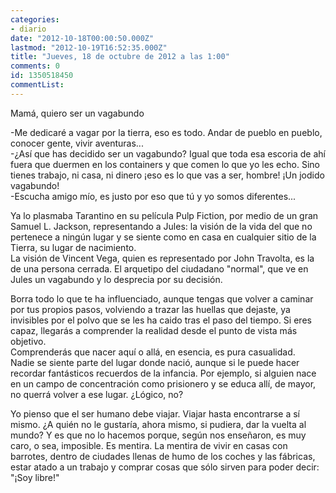 ```yaml
---
categories:
- diario
date: "2012-10-18T00:00:50.000Z"
lastmod: "2012-10-19T16:52:35.000Z"
title: "Jueves, 18 de octubre de 2012 a las 1:00"
comments: 0
id: 1350518450
commentList:
---
```


Mamá, quiero ser un vagabundo  
  
-Me dedicaré a vagar por la tierra, eso es todo. Andar de pueblo en pueblo, conocer gente, vivir aventuras...  
-¿Así que has decidido ser un vagabundo? Igual que toda esa escoria de ahí fuera que duermen en los containers y que comen lo que yo les echo. Sino tienes trabajo, ni casa, ni dinero ¡eso es lo que vas a ser, hombre! ¡Un jodido vagabundo!  
-Escucha amigo mío, es justo por eso que tú y yo somos diferentes...  
  
Ya lo plasmaba Tarantino en su película Pulp Fiction, por medio de un gran Samuel L. Jackson, representando a Jules: la visión de la vida del que no pertenece a ningún lugar y se siente como en casa en cualquier sitio de la Tierra, su lugar de nacimiento.  
La visión de Vincent Vega, quien es representado por John Travolta, es la de una persona cerrada. El arquetipo del ciudadano "normal", que ve en Jules un vagabundo y lo desprecia por su decisión.   
  
Borra todo lo que te ha influenciado, aunque tengas que volver a caminar por tus propios pasos, volviendo a trazar las huellas que dejaste, ya invisibles por el polvo que se les ha caido tras el paso del tiempo. Si eres capaz, llegarás a comprender la realidad desde el punto de vista más objetivo.  
Comprenderás que nacer aquí o allá, en esencia, es pura casualidad.    
Nadie se siente parte del lugar donde nació, aunque si le puede hacer recordar fantásticos recuerdos de la infancia. Por ejemplo, si alguien nace en un campo de concentración como prisionero y se educa allí, de mayor, no querrá volver a ese lugar. ¿Lógico, no?  
  
Yo pienso que el ser humano debe viajar. Viajar hasta encontrarse a sí mismo. ¿A quién no le gustaría, ahora mismo, si pudiera, dar la vuelta al mundo? Y es que no lo hacemos porque, según nos enseñaron, es muy caro, o sea, imposible. Es mentira. La mentira de vivir en casas con barrotes, dentro de ciudades llenas de humo de los coches y las fábricas, estar atado a un trabajo y comprar cosas que sólo sirven para poder decir: "¡Soy libre!"